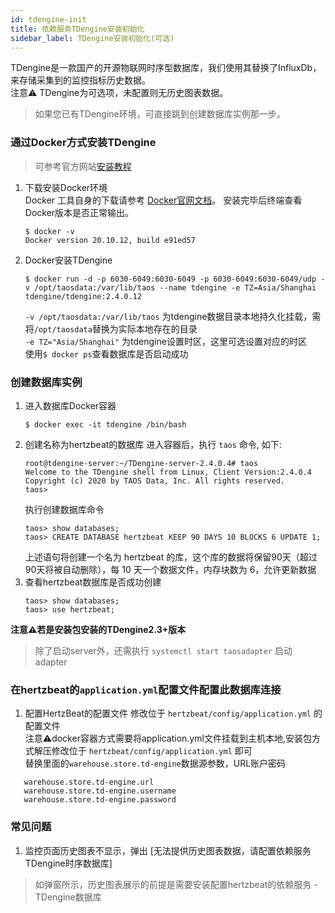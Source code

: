 ```yaml
---
id: tdengine-init  
title: 依赖服务TDengine安装初始化        
sidebar_label: TDengine安装初始化(可选)    
---
```

TDengine是一款国产的开源物联网时序型数据库，我们使用其替换了InfluxDb，来存储采集到的监控指标历史数据。  
注意⚠️ TDengine为可选项，未配置则无历史图表数据。

> 如果您已有TDengine环境，可直接跳到创建数据库实例那一步。


### 通过Docker方式安装TDengine 
> 可参考官方网站[安装教程](https://www.taosdata.com/docs/cn/v2.0/getting-started/docker)  
1. 下载安装Docker环境   
   Docker 工具自身的下载请参考 [Docker官网文档](https://docs.docker.com/get-docker/)。
   安装完毕后终端查看Docker版本是否正常输出。
   ```
   $ docker -v
   Docker version 20.10.12, build e91ed57
   ```
2. Docker安装TDengine
   ```
   $ docker run -d -p 6030-6049:6030-6049 -p 6030-6049:6030-6049/udp -v /opt/taosdata:/var/lib/taos --name tdengine -e TZ=Asia/Shanghai tdengine/tdengine:2.4.0.12
   ```
   `-v /opt/taosdata:/var/lib/taos` 为tdengine数据目录本地持久化挂载，需将`/opt/taosdata`替换为实际本地存在的目录  
   `-e TZ="Asia/Shanghai"` 为tdengine设置时区，这里可选设置对应的时区   
   使用```$ docker ps```查看数据库是否启动成功

### 创建数据库实例    
1. 进入数据库Docker容器  
   ```
   $ docker exec -it tdengine /bin/bash
   ```
2. 创建名称为hertzbeat的数据库
   进入容器后，执行 `taos` 命令, 如下: 
   ```
   root@tdengine-server:~/TDengine-server-2.4.0.4# taos
   Welcome to the TDengine shell from Linux, Client Version:2.4.0.4
   Copyright (c) 2020 by TAOS Data, Inc. All rights reserved.
   taos>
   ```
   执行创建数据库命令
   ```
   taos> show databases;
   taos> CREATE DATABASE hertzbeat KEEP 90 DAYS 10 BLOCKS 6 UPDATE 1;
   ```
   上述语句将创建一个名为 hertzbeat 的库，这个库的数据将保留90天（超过90天将被自动删除），每 10 天一个数据文件，内存块数为 6，允许更新数据
3. 查看hertzbeat数据库是否成功创建
   ```
   taos> show databases;
   taos> use hertzbeat;
   ```

**注意⚠️若是安装包安装的TDengine2.3+版本**       
> 除了启动server外，还需执行 `systemctl start taosadapter` 启动 adapter

### 在hertzbeat的`application.yml`配置文件配置此数据库连接   

1. 配置HertzBeat的配置文件
   修改位于 `hertzbeat/config/application.yml` 的配置文件   
   注意⚠️docker容器方式需要将application.yml文件挂载到主机本地,安装包方式解压修改位于 `hertzbeat/config/application.yml` 即可     
   替换里面的`warehouse.store.td-engine`数据源参数，URL账户密码    

```
   warehouse.store.td-engine.url
   warehouse.store.td-engine.username
   warehouse.store.td-engine.password

```

### 常见问题   

1. 监控页面历史图表不显示，弹出 [无法提供历史图表数据，请配置依赖服务TDengine时序数据库]
> 如弹窗所示，历史图表展示的前提是需要安装配置hertzbeat的依赖服务 - TDengine数据库

